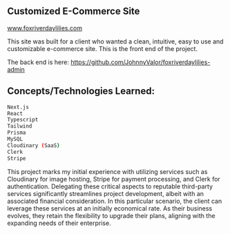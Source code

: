 ## Customized E-Commerce Site

www.foxriverdaylilies.com

This site was built for a client who wanted a clean, intuitive, easy to use and customizable e-commerce site. This is the front end of the project.

The back end is here: https://github.com/JohnnyValor/foxriverdaylilies-admin

## Concepts/Technologies Learned:

```bash
Next.js
React
Typescript
Tailwind
Prisma
MySQL
Cloudinary (SaaS)
Clerk
Stripe
```

This project marks my initial experience with utilizing services such as Cloudinary for image hosting, Stripe for payment processing, and Clerk for authentication. Delegating these critical aspects to reputable third-party services significantly streamlines project development, albeit with an associated financial consideration. In this particular scenario, the client can leverage these services at an initially economical rate. As their business evolves, they retain the flexibility to upgrade their plans, aligning with the expanding needs of their enterprise.
